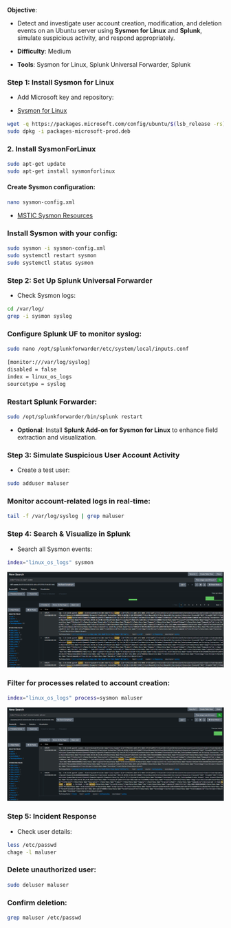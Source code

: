 **Objective**:

- Detect and investigate user account creation, modification, and deletion events on an Ubuntu server using **Sysmon for Linux** and **Splunk**, simulate suspicious activity, and respond appropriately.

- **Difficulty**: Medium

- **Tools**: Sysmon for Linux, Splunk Universal Forwarder, Splunk

### Step 1: Install Sysmon for Linux

- Add Microsoft key and repository:

- [Sysmon for Linux](https://learn.microsoft.com/en-us/sysinternals/downloads/sysmon)

```sh
wget -q https://packages.microsoft.com/config/ubuntu/$(lsb_release -rs)/packages-microsoft-prod.deb -O packages-microsoft-prod.deb
sudo dpkg -i packages-microsoft-prod.deb
```

### 2. Install SysmonForLinux

```sh
sudo apt-get update
sudo apt-get install sysmonforlinux
```

#### Create Sysmon configuration:

```sh
nano sysmon-config.xml
```

- [MSTIC Sysmon Resources](https://github.com/microsoft/MSTIC-Sysmon/blob/main/linux/configs/main.xml)

### Install Sysmon with your config:

```sh
sudo sysmon -i sysmon-config.xml
sudo systemctl restart sysmon
sudo systemctl status sysmon
```

### Step 2: Set Up Splunk Universal Forwarder

- Check Sysmon logs:

```sh
cd /var/log/
grep -i sysmon syslog
```

### Configure Splunk UF to monitor syslog:

```sh
sudo nano /opt/splunkforwarder/etc/system/local/inputs.conf
```

```sh
[monitor:///var/log/syslog]
disabled = false
index = linux_os_logs
sourcetype = syslog
```

### Restart Splunk Forwarder:

```sh
sudo /opt/splunkforwarder/bin/splunk restart
```

- **Optional**: Install **Splunk Add-on for Sysmon for Linux** to enhance field extraction and visualization.

### Step 3: Simulate Suspicious User Account Activity

- Create a test user:

```sh
sudo adduser maluser
```

### Monitor account-related logs in real-time:

```sh
tail -f /var/log/syslog | grep maluser
```

### Step 4: Search & Visualize in Splunk

- Search all Sysmon events:

```sh
index="linux_os_logs" sysmon
```

![Splunk](/Splunk_Ubuntu/assets/10.png)

### Filter for processes related to account creation:

```sh
index="linux_os_logs" process=sysmon maluser
```

![Splunk](/Splunk_Ubuntu/assets/11.png)

### Step 5: Incident Response

- Check user details:

```sh
less /etc/passwd
chage -l maluser
```

### Delete unauthorized user:

```sh
sudo deluser maluser
```

### Confirm deletion:

```sh
grep maluser /etc/passwd
```
